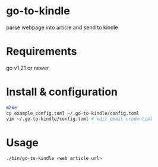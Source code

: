 # go-to-kindle
parse webpage into article and send to kindle

# Requirements
go v1.21 or newer

# Install & configuration
```sh
make
cp example_config.toml ~/.go-to-kindle/config.toml
vim ~/.go-to-kindle/config.toml # edit email credential
```

# Usage
```sh
./bin/go-to-kindle <web article url>
```